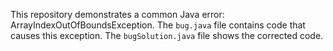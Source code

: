 This repository demonstrates a common Java error: ArrayIndexOutOfBoundsException. The `bug.java` file contains code that causes this exception. The `bugSolution.java` file shows the corrected code.